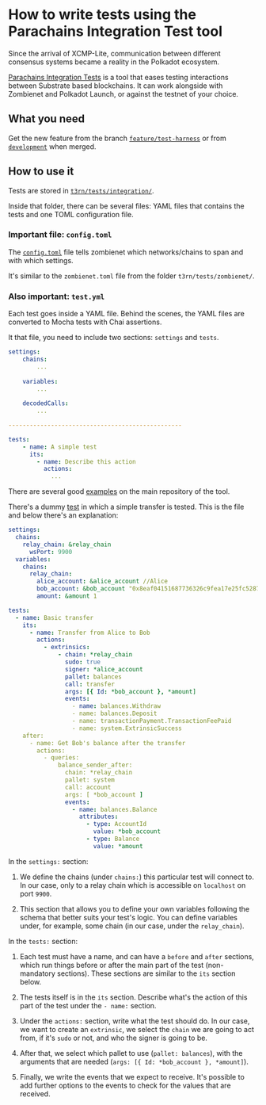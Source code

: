 # How to write tests using the Parachains Integration Test tool

Since the arrival of XCMP-Lite, communication between different consensus systems became a reality in the Polkadot ecosystem.

[Parachains Integration Tests](https://github.com/paritytech/parachains-integration-tests) is a tool that eases testing interactions between Substrate based blockchains.
It can work alongside with Zombienet and Polkadot Launch, or against the testnet of your choice.

## What you need

Get the new feature from the branch [`feature/test-harness`](https://github.com/t3rn/t3rn/tree/feature/test-harness) or from [`development`](https://github.com/t3rn/t3rn) when merged.

## How to use it

Tests are stored in [`t3rn/tests/integration/`](https://github.com/t3rn/t3rn/tree/feature/test-harness/tests/integration).

Inside that folder, there can be several files: YAML files that contains the tests and one TOML configuration file.

### Important file: `config.toml`

The [`config.toml`](https://github.com/t3rn/t3rn/blob/feature/test-harness/tests/integration/tests/config.toml) file tells zombienet which networks/chains to span and with which settings.

It's similar to the `zombienet.toml` file from the folder `t3rn/tests/zombienet/`.

### Also important: `test.yml`

Each test goes inside a YAML file.
Behind the scenes, the YAML files are converted to Mocha tests with Chai assertions.

It that file, you need to include two sections: `settings` and `tests`.

```yml
settings:
    chains:
        ...
    
    variables:
        ...
    
    decodedCalls:
        ...

-------------------------------------------------

tests:
    - name: A simple test
      its:
        - name: Describe this action
          actions:
            ...
```

There are several good [examples](https://github.com/paritytech/parachains-integration-tests/tree/master/examples) on the main repository of the tool.

There's a dummy [test](https://github.com/t3rn/t3rn/blob/feature/test-harness/tests/integration/tests/basic_transfer.yml) in which a simple transfer is tested. This is the file and below there's an explanation:

```yml
settings:
  chains:
    relay_chain: &relay_chain
      wsPort: 9900
  variables:
    chains:
      relay_chain:
        alice_account: &alice_account //Alice
        bob_account: &bob_account "0x8eaf04151687736326c9fea17e25fc5287613693c912909cb226aa4794f26a48"
        amount: &amount 1

tests:
  - name: Basic transfer
    its:
      - name: Transfer from Alice to Bob
        actions:
          - extrinsics:
              - chain: *relay_chain
                sudo: true
                signer: *alice_account
                pallet: balances
                call: transfer
                args: [{ Id: *bob_account }, *amount]
                events:
                  - name: balances.Withdraw
                  - name: balances.Deposit
                  - name: transactionPayment.TransactionFeePaid
                  - name: system.ExtrinsicSuccess
    after:
      - name: Get Bob's balance after the transfer
        actions:
          - queries:
              balance_sender_after:
                chain: *relay_chain
                pallet: system
                call: account
                args: [ *bob_account ]
                events:
                  - name: balances.Balance
                    attributes:
                      - type: AccountId
                        value: *bob_account
                      - type: Balance
                        value: *amount
```

In the `settings:` section:

1. We define the chains (under `chains:`) this particular test will connect to. In our case, only to a relay chain which is accessible on `localhost` on port `9900`.

2. This section that allows you to define your own variables following the schema that better suits your test's logic. You can define variables under, for example, some chain (in our case, under the `relay_chain`).

In the `tests:` section:

1. Each test must have a name, and can have a `before` and `after` sections, which run things before or after the main part of the test (non-mandatory sections). These sections are similar to the `its` section below.

2. The tests itself is in the `its` section. Describe what's the action of this part of the test under the `- name:` section.

3. Under the `actions:` section, write what the test should do. In our case, we want to create an `extrinsic`, we select the `chain` we are going to act from, if it's `sudo` or not, and who the signer is going to be.

4. After that, we select which pallet to use (`pallet: balances`), with the arguments that are needed (`args: [{ Id: *bob_account }, *amount]`).

5. Finally, we write the events that we expect to receive. It's possible to add further options to the events to check for the values that are received.
